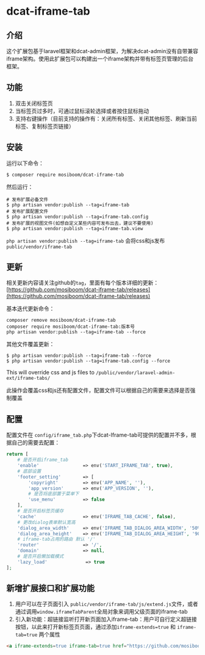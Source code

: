 # dcat-iframe-tab

## 介绍

这个扩展包基于laravel框架和dcat-admin框架，为解决dcat-admin没有自带兼容iframe架构。使用此扩展包可以构建出一个iframe架构并带有标签页管理的后台框架。

## 功能

1. 双击关闭标签页
2. 当标签页过多时，可通过鼠标滚轮选择或者按住鼠标拖动
3. 支持右键操作（目前支持的操作有：关闭所有标签、关闭其他标签、刷新当前标签、复制标签页链接）

## 安装

运行以下命令：

```
$ composer require mosiboom/dcat-iframe-tab
```

然后运行：

```
# 发布扩展必备文件
$ php artisan vendor:publish --tag=iframe-tab
# 发布扩展配置文件
$ php artisan vendor:publish --tag=iframe-tab.config
# 发布扩展的视图文件(如想自定义某些内容可发布出去，建议不要使用)
$ php artisan vendor:publish --tag=iframe-tab.view
```

`php artisan vendor:publish --tag=iframe-tab` 会将css和js发布`public/vendor/iframe-tab`

## 更新
相关更新内容请关注github的`tag`，里面有每个版本详细的更新：[https://github.com/mosiboom/dcat-iframe-tab/releases](https://github.com/mosiboom/dcat-iframe-tab/releases)

基本迭代更新命令：
```apacheconfig
composer remove mosiboom/dcat-iframe-tab
composer require mosiboom/dcat-iframe-tab:版本号
php artisan vendor:publish --tag=iframe-tab --force
```

其他文件覆盖更新：
```
$ php artisan vendor:publish --tag=iframe-tab --force
$ php artisan vendor:publish --tag=iframe-tab.config --force
```

This will override css and js files to `/public/vendor/laravel-admin-ext/iframe-tabs/`

此操作会覆盖css和js还有配置文件，配置文件可以根据自己的需要来选择是否强制覆盖

## 配置

配置文件在 `config/iframe_tab.php`下dcat-Iframe-tab可提供的配置并不多，根据自己的需要去配置：

```php
return [
    # 是否开启iframe_tab
    'enable'                => env('START_IFRAME_TAB', true),
    # 底部设置
    'footer_setting'        => [
        'copyright'         => env('APP_NAME', ''),
        'app_version'       => env('APP_VERSION', ''),
        # 是否将底部置于菜单下
        'use_menu'          => false
    ],
    # 是否开启标签页缓存
    'cache'                 => env('IFRAME_TAB_CACHE', false),
    # 更改dialog表单默认宽高
    'dialog_area_width'     => env('IFRAME_TAB_DIALOG_AREA_WIDTH', '50%'),
    'dialog_area_height'    => env('IFRAME_TAB_DIALOG_AREA_HEIGHT', '90vh'),
    # iframe-tab占用的路由 默认 '/'
    'router'                => '/',
    'domain'                => null,
    # 是否开启懒加载模式
    'lazy_load'              => true
];
```

## 新增扩展接口和扩展功能

1. 用户可以在子页面引入 `public/vendor/iframe-tab/js/extend.js`文件，或者通过调用`window.iframeTabParent`全局对象来调用父级页面的iframe-tab
2. 引入新功能：超链接监听打开新页面加入iframe-tab：用户可自行定义超链接按钮，以此来打开新标签页页面，通过添加`iframe-extends=true` 和 `iframe-tab=true` 两个属性
```html
<a iframe-extends=true iframe-tab=true href="https://github.com/mosiboom/dcat-iframe-tab">添加新的标签页</a>
```
    
